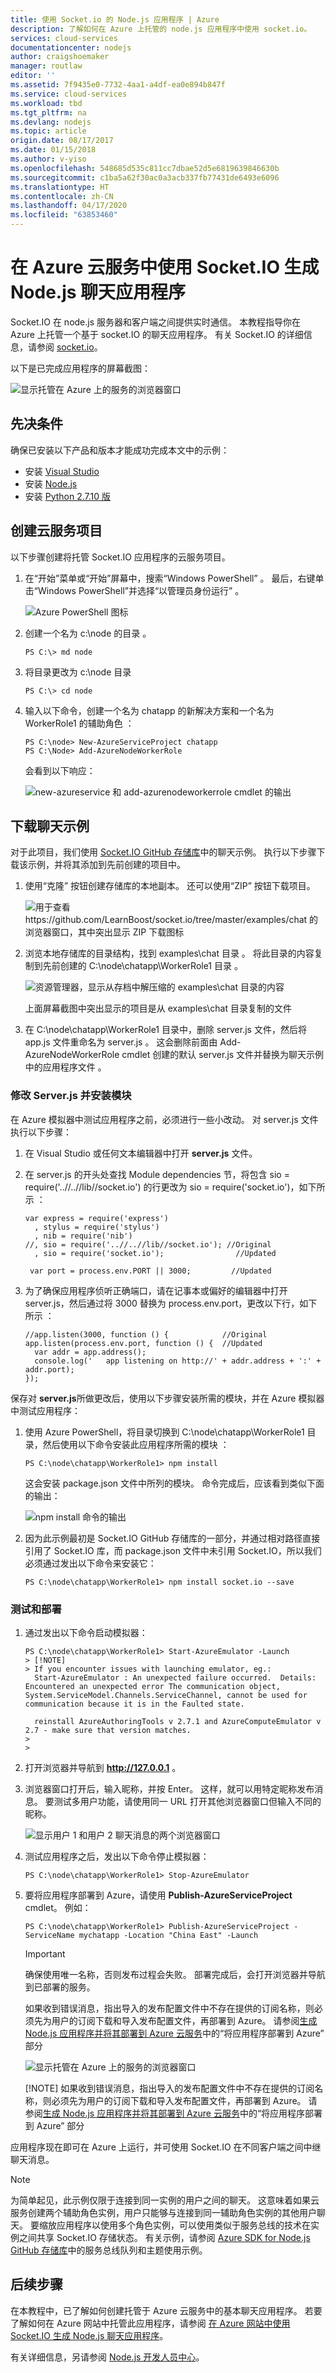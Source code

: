 ```yaml
---
title: 使用 Socket.io 的 Node.js 应用程序 | Azure
description: 了解如何在 Azure 上托管的 node.js 应用程序中使用 socket.io。
services: cloud-services
documentationcenter: nodejs
author: craigshoemaker
manager: routlaw
editor: ''
ms.assetid: 7f9435e0-7732-4aa1-a4df-ea0e894b847f
ms.service: cloud-services
ms.workload: tbd
ms.tgt_pltfrm: na
ms.devlang: nodejs
ms.topic: article
origin.date: 08/17/2017
ms.date: 01/15/2018
ms.author: v-yiso
ms.openlocfilehash: 548685d535c811cc7dbae52d5e6819639846630b
ms.sourcegitcommit: c1ba5a62f30ac0a3acb337fb77431de6493e6096
ms.translationtype: HT
ms.contentlocale: zh-CN
ms.lasthandoff: 04/17/2020
ms.locfileid: "63853460"
---
```

# <a name="build-a-nodejs-chat-application-with-socketio-on-an-azure-cloud-service"></a>在 Azure 云服务中使用 Socket.IO 生成 Node.js 聊天应用程序

Socket.IO 在 node.js 服务器和客户端之间提供实时通信。 本教程指导你在 Azure 上托管一个基于 socket.IO 的聊天应用程序。 有关 Socket.IO 的详细信息，请参阅 [socket.io](http://socket.io)。

以下是已完成应用程序的屏幕截图：

![显示托管在 Azure 上的服务的浏览器窗口][completed-app]  

## <a name="prerequisites"></a>先决条件

确保已安装以下产品和版本才能成功完成本文中的示例：

* 安装 [Visual Studio](https://www.visualstudio.com/en-us/downloads/download-visual-studio-vs.aspx)
* 安装 [Node.js](https://nodejs.org/download/)
* 安装 [Python 2.7.10 版](https://www.python.org/)

## <a name="create-a-cloud-service-project"></a>创建云服务项目

以下步骤创建将托管 Socket.IO 应用程序的云服务项目。

1. 在“开始”菜单或“开始”屏幕中，搜索“Windows PowerShell”    。 最后，右键单击“Windows PowerShell”并选择“以管理员身份运行”   。

    ![Azure PowerShell 图标][powershell-menu]

2. 创建一个名为 c:\\node 的目录  。 

    ```
    PS C:\> md node
    ```

3. 将目录更改为 c:\\node 目录 

    ```
    PS C:\> cd node
    ```

4. 输入以下命令，创建一个名为 chatapp 的新解决方案和一个名为 WorkerRole1 的辅助角色   ：

    ```
    PS C:\node> New-AzureServiceProject chatapp
    PS C:\Node> Add-AzureNodeWorkerRole
    ```

    会看到以下响应：

    ![new-azureservice 和 add-azurenodeworkerrole cmdlet 的输出](./media/cloud-services-nodejs-chat-app-socketio/socketio-1.png)

## <a name="download-the-chat-example"></a>下载聊天示例

对于此项目，我们使用 [Socket.IO GitHub 存储库]中的聊天示例。 执行以下步骤下载该示例，并将其添加到先前创建的项目中。

1. 使用“克隆”  按钮创建存储库的本地副本。 还可以使用“ZIP”  按钮下载项目。

   ![用于查看 https://github.com/LearnBoost/socket.io/tree/master/examples/chat 的浏览器窗口，其中突出显示 ZIP 下载图标](./media/cloud-services-nodejs-chat-app-socketio/socketio-22.png)

2. 浏览本地存储库的目录结构，找到 examples\\chat 目录  。 将此目录的内容复制到先前创建的 C:\\node\\chatapp\\WorkerRole1 目录  。

   ![资源管理器，显示从存档中解压缩的 examples\\chat 目录的内容][chat-contents]

   上面屏幕截图中突出显示的项目是从 examples\\chat 目录复制的文件 

3. 在 C:\\node\\chatapp\\WorkerRole1 目录中，删除 server.js 文件，然后将 app.js 文件重命名为 server.js     。 这会删除前面由 Add-AzureNodeWorkerRole cmdlet 创建的默认 server.js 文件并替换为聊天示例中的应用程序文件   。

### <a name="modify-serverjs-and-install-modules"></a>修改 Server.js 并安装模块

在 Azure 模拟器中测试应用程序之前，必须进行一些小改动。 对 server.js 文件执行以下步骤：

1.  在 Visual Studio 或任何文本编辑器中打开 **server.js** 文件。

2.  在 server.js 的开头处查找 Module dependencies 节，将包含 sio = require('..//..//lib//socket.io') 的行更改为 sio = require('socket.io')，如下所示    ：

    ```
    var express = require('express')
      , stylus = require('stylus')
      , nib = require('nib')
    //, sio = require('..//..//lib//socket.io'); //Original
      , sio = require('socket.io');                //Updated
    ```
         var port = process.env.PORT || 3000;         //Updated
3.  为了确保应用程序侦听正确端口，请在记事本或偏好的编辑器中打开 server.js，然后通过将 3000 替换为 process.env.port，更改以下行，如下所示   ：

    ```
    //app.listen(3000, function () {            //Original
    app.listen(process.env.port, function () {  //Updated
      var addr = app.address();
      console.log('   app listening on http://' + addr.address + ':' + addr.port);
    });
    ```

保存对 **server.js**所做更改后，使用以下步骤安装所需的模块，并在 Azure 模拟器中测试应用程序：

1.  使用 Azure PowerShell，将目录切换到 C:\\node\\chatapp\\WorkerRole1 目录，然后使用以下命令安装此应用程序所需的模块   ：

    ```
    PS C:\node\chatapp\WorkerRole1> npm install
    ```

    这会安装 package.json 文件中所列的模块。 命令完成后，应该看到类似下面的输出：

    ![npm install 命令的输出][The-output-of-the-npm-install-command]

4.  因为此示例最初是 Socket.IO GitHub 存储库的一部分，并通过相对路径直接引用了 Socket.IO 库，而 package.json 文件中未引用 Socket.IO，所以我们必须通过发出以下命令来安装它：

    ```
    PS C:\node\chatapp\WorkerRole1> npm install socket.io --save
    ```

### <a name="test-and-deploy"></a>测试和部署

1. 通过发出以下命令启动模拟器：

   ```
   PS C:\node\chatapp\WorkerRole1> Start-AzureEmulator -Launch
   > [!NOTE]
   > If you encounter issues with launching emulator, eg.:
     Start-AzureEmulator : An unexpected failure occurred.  Details: Encountered an unexpected error The communication object,  System.ServiceModel.Channels.ServiceChannel, cannot be used for communication because it is in the Faulted state.

     reinstall AzureAuthoringTools v 2.7.1 and AzureComputeEmulator v 2.7 - make sure that version matches.
   >
   >
   ```

2. 打开浏览器并导航到 **http://127.0.0.1** 。

3. 浏览器窗口打开后，输入昵称，并按 Enter。
   这样，就可以用特定昵称发布消息。 要测试多用户功能，请使用同一 URL 打开其他浏览器窗口但输入不同的昵称。

   ![显示用户 1 和用户 2 聊天消息的两个浏览器窗口](./media/cloud-services-nodejs-chat-app-socketio/socketio-8.png)

4. 测试应用程序之后，发出以下命令停止模拟器：

   ```
   PS C:\node\chatapp\WorkerRole1> Stop-AzureEmulator
   ```

5. 要将应用程序部署到 Azure，请使用 **Publish-AzureServiceProject** cmdlet。 例如：

   ```
   PS C:\node\chatapp\WorkerRole1> Publish-AzureServiceProject -ServiceName mychatapp -Location "China East" -Launch
   ```

   > [!IMPORTANT]
   > 确保使用唯一名称，否则发布过程会失败。 部署完成后，会打开浏览器并导航到已部署的服务。
   > 
   > 如果收到错误消息，指出导入的发布配置文件中不存在提供的订阅名称，则必须先为用户的订阅下载和导入发布配置文件，再部署到 Azure。 请参阅[生成 Node.js 应用程序并将其部署到 Azure 云服务](./cloud-services-nodejs-develop-deploy-app.md)中的“将应用程序部署到 Azure”  部分
   > 
   > 
   > ![显示托管在 Azure 上的服务的浏览器窗口][completed-app]
   > 
   > [!NOTE]
   > 如果收到错误消息，指出导入的发布配置文件中不存在提供的订阅名称，则必须先为用户的订阅下载和导入发布配置文件，再部署到 Azure。 请参阅[生成 Node.js 应用程序并将其部署到 Azure 云服务](./cloud-services-nodejs-develop-deploy-app.md)中的“将应用程序部署到 Azure”  部分

应用程序现在即可在 Azure 上运行，并可使用 Socket.IO 在不同客户端之间中继聊天消息。

> [!NOTE]
> 为简单起见，此示例仅限于连接到同一实例的用户之间的聊天。 这意味着如果云服务创建两个辅助角色实例，用户只能够与连接到同一辅助角色实例的其他用户聊天。 要缩放应用程序以使用多个角色实例，可以使用类似于服务总线的技术在实例之间共享 Socket.IO 存储状态。 有关示例，请参阅 [Azure SDK for Node.js GitHub 存储库](https://github.com/WindowsAzure/azure-sdk-for-node)中的服务总线队列和主题使用示例。
> 
> 

## <a name="next-steps"></a>后续步骤

在本教程中，已了解如何创建托管于 Azure 云服务中的基本聊天应用程序。 若要了解如何在 Azure 网站中托管此应用程序，请参阅 [在 Azure 网站中使用 Socket.IO 生成 Node.js 聊天应用程序][chatwebsite]。

有关详细信息，另请参阅 [Node.js 开发人员中心](https://www.azure.cn/develop/nodejs/)。

  [chatwebsite]: ../app-service/app-service-web-get-started-nodejs.md

  [Azure SLA]: https://www.azure.cn/support/legal/sla/
  [Azure SDK for Node.js GitHub repository]: https://github.com/WindowsAzure/azure-sdk-for-node
  [completed-app]: ./media/cloud-services-nodejs-chat-app-socketio/socketio-10.png
  [Azure SDK for Node.js]: https://www.azure.cn/develop/nodejs/
  [Node.js Web Application]: ./cloud-services-nodejs-develop-deploy-app.md
  [Socket.IO GitHub 存储库]: https://github.com/LearnBoost/socket.io/tree/0.9.14
  [Azure Considerations]: #windowsazureconsiderations
  [Hosting the Chat Example in a Worker Role]: #hostingthechatexampleinawebrole
  [Summary and Next Steps]: #summary
  [powershell-menu]: ./media/cloud-services-nodejs-chat-app-socketio/azure-powershell-start.png

  [chat example]: https://github.com/LearnBoost/socket.io/tree/master/examples/chat
  [chat-example-view]: ./media/cloud-services-nodejs-chat-app-socketio/socketio-22.png

  [chat-contents]: ./media/cloud-services-nodejs-chat-app-socketio/socketio-5.png
  [The-output-of-the-npm-install-command]: ./media/cloud-services-nodejs-chat-app-socketio/socketio-7.png
  [The output of the Publish-AzureService command]: ./media/cloud-services-nodejs-chat-app-socketio/socketio-9.png

  <!--Update_Description: update wording-->